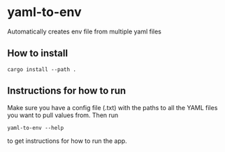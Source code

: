 # yaml-to-env

Automatically creates env file from multiple yaml files

## How to install

```[bash]
cargo install --path .
```

## Instructions for how to run

Make sure you have a config file (.txt) with the paths to all the YAML files you want to pull values from.
Then run

```[bash]
yaml-to-env --help
```

to get instructions for how to run the app.

